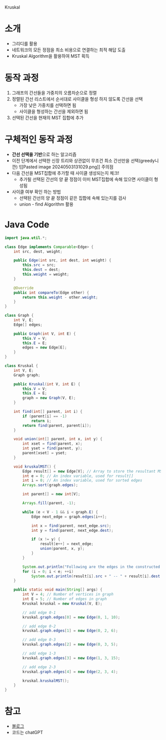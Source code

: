 Kruskal

# 소개
- 그리디를 활용
- 네트워크의 모든 정점을 최소 비용으로 연결하는 최적 해답 도출
- Kruskal Algorithm을 활용하여 MST 획득
# 동작 과정
1. 그래프의 간선들을 가중치의 오름차순으로 정렬
2. 정렬된 간선 리스트에서 순서대로 사이클을 형성 하지 않도록 간선을 선택
	- 가장 낮은 가중치를 선택하면 됨
	- 사이클을 형성하는 간선을 제외하면 됨
3. 선택된 간선을 현재의 MST 집합에 추가
# 구체적인 동작 과정
- **간선 선택을 기반**으로 하는 알고리즘
- 이전 단계에서 선택한 신장 트리와 상관없이 무조건 최소 간선만을 선택(greedy니깐)
![[Pasted image 20240503131029.png]]
주의점
- 다음 간선을 MST집합에 추가할 때 사이클 생성되는지 체크!
	- 추가될 선택된 간선의 양 끝 정점이 이미 MST집합에 속해 있으면 사이클이 형성됨
- 사이클 여부 확인 하는 방법
	- 선택된 간선의 양 끝 정점이 같은 집합에 속해 있는지를 검사
	- union - find Algorithm 활용
# Java Code
```java
import java.util.*;

class Edge implements Comparable<Edge> {
    int src, dest, weight;

    public Edge(int src, int dest, int weight) {
        this.src = src;
        this.dest = dest;
        this.weight = weight;
    }

    @Override
    public int compareTo(Edge other) {
        return this.weight - other.weight;
    }
}

class Graph {
    int V, E;
    Edge[] edges;

    public Graph(int V, int E) {
        this.V = V;
        this.E = E;
        edges = new Edge[E];
    }
}

class Kruskal {
    int V, E;
    Graph graph;

    public Kruskal(int V, int E) {
        this.V = V;
        this.E = E;
        graph = new Graph(V, E);
    }

    int find(int[] parent, int i) {
        if (parent[i] == -1)
            return i;
        return find(parent, parent[i]);
    }

    void union(int[] parent, int x, int y) {
        int xset = find(parent, x);
        int yset = find(parent, y);
        parent[xset] = yset;
    }

    void kruskalMST() {
        Edge result[] = new Edge[V]; // Array to store the resultant MST
        int e = 0; // An index variable, used for result[]
        int i = 0; // An index variable, used for sorted edges
        Arrays.sort(graph.edges);

        int parent[] = new int[V];

        Arrays.fill(parent, -1);

        while (e < V - 1 && i < graph.E) {
            Edge next_edge = graph.edges[i++];

            int x = find(parent, next_edge.src);
            int y = find(parent, next_edge.dest);

            if (x != y) {
                result[e++] = next_edge;
                union(parent, x, y);
            }
        }

        System.out.println("Following are the edges in the constructed MST");
        for (i = 0; i < e; ++i)
            System.out.println(result[i].src + " -- " + result[i].dest + " == " + result[i].weight);
    }

    public static void main(String[] args) {
        int V = 4; // Number of vertices in graph
        int E = 5; // Number of edges in graph
        Kruskal kruskal = new Kruskal(V, E);

        // add edge 0-1
        kruskal.graph.edges[0] = new Edge(0, 1, 10);

        // add edge 0-2
        kruskal.graph.edges[1] = new Edge(0, 2, 6);

        // add edge 0-3
        kruskal.graph.edges[2] = new Edge(0, 3, 5);

        // add edge 1-3
        kruskal.graph.edges[3] = new Edge(1, 3, 15);

        // add edge 2-3
        kruskal.graph.edges[4] = new Edge(2, 3, 4);

        kruskal.kruskalMST();
    }
}

```
# 참고
- [블로그](https://gmlwjd9405.github.io/2018/08/29/algorithm-kruskal-mst.html)
- 코드는 chatGPT